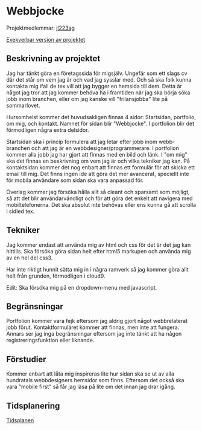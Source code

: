 # Webbjocke
Projektmedlemmar: [jl223ag](https://github.com/jl223ag)

[Exekverbar version av projektet](https://github.com/jl223ag/ProjektskelettHT13/tree/gh-pages)

## Beskrivning av projektet

Jag har tänkt göra en företagssida för migsjälv. Ungefär som ett slags cv där det står om vem jag är och vad jag sysslar med. Och så ska folk kunna kontakta mig ifall de tex vill att jag bygger en hemsida till dem.
Detta är något jag tror att jag kommer behöva ha i framtiden när jag ska börja söka jobb inom branchen, eller om jag kanske vill "frilansjobba" lite på sommarlovet.

Hursomhelst kommer det huvudsakligen finnas 4 sidor: Startsidan, portfolio, om mig, och kontakt. Namnet för sidan blir
"Webbjocke". I portfolion blir det förmodligen några extra delsidor.

Startsidan ska i princip formulera att jag letar efter jobb inom webb-branchen och att jag är en webbdesigner/programmerare.
I portfolion kommer alla jobb jag har gjort att finnas med en bild och länk. I "om mig" ska det finnas en beskrivning om vem jag är och
vilka tekniker jag kan. På kontaktsidan kommer det nog enbart att finnas ett formulär för att skicka ett email till mig.
Det finns ingen ide att göra det mer avancerat, speciellt inte för mobila användare som sidan ska vara anpassad för. 

Överlag kommer jag försöka hålla allt så cleant och sparsamt som möjligt, så att det blir användarvändligt och för att göra det enkelt att 
navigera med mobiltelefonerna. Det ska absolut inte behövas eller ens kunna gå att scrolla i sidled tex.

## Tekniker

Jag kommer endast att använda mig av html och css för det är det jag kan hittills. Ska försöka göra sidan helt efter
html5 markupen och använda mig av en hel del css3.

Har inte riktigt hunnit sätta mig in i några ramverk så jag kommer göra allt helt från grunden, förmodligen i cloud9.

Edit: Ska försöka mig på en dropdown-menu med javascript.

## Begränsningar

Portfolion kommer vara fejk eftersom jag aldrig gjort något webbrelaterat jobb förut. Kontaktformuläret kommer att finnas, men inte att fungera. 
Annars ser jag inga begränsningar eftersom jag inte tänkt att ha någon registreringsfunktion eller liknande.

## Förstudier

Kommer enbart att låta mig inspireras lite hur sidan ska se ut av alla hundratals webbdesigners hemsidor som finns. Eftersom det också ska vara "mobile first" så får jag läsa på lite om det innan jag drar igång.

## Tidsplanering
[Tidsplanen](https://c9.io/jl223ag/1ik415-laborationsrummet/workspace/gallery/pictures/image.html)

